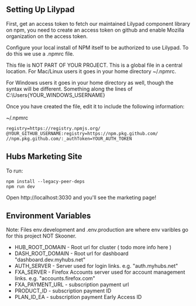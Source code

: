 ## Setting Up Lilypad

First, get an access token to fetch our maintained Lilypad component library on npm, you need to create an access token on github and enable Mozilla organization on the access token.

Configure your local install of NPM itself to be authorized to use Lilypad. To do this we use a .npmrc file.

This file is NOT PART OF YOUR PROJECT. This is a global file in a central location. For Mac/Linux users it goes in your home directory ~/.npmrc.

For Windows users it goes in your home directory as well, though the syntax will be different. Something along the lines of C:\Users\{YOUR_WINDOWS_USERNAME}

Once you have created the file, edit it to include the following information:

~/.npmrc

```
registry=https://registry.npmjs.org/
@YOUR_GITHUB_USERNAME:registry=https://npm.pkg.github.com/
//npm.pkg.github.com/:_authToken=YOUR_AUTH_TOKEN

```

## Hubs Marketing Site

To run:

```
npm install --legacy-peer-deps
npm run dev
```

Open http://localhost:3030 and you'll see the marketing page!

## Environment Variables

Note: Files env.development and .env.production are where env varibles go for this project NOT Skooner.

- HUB_ROOT_DOMAIN - Root url for cluster ( todo more info here )
- DASH_ROOT_DOMAIN - Root url for dashboard "dashboard.dev.myhubs.net"
- AUTH_SERVER - Server used for login links. e.g. "auth.myhubs.net"
- FXA_SERVER - Firefox Accounts server used for account management links. e.g. "accounts.firefox.com"
- FXA_PAYMENT_URL - subscription payment url
- PRODUCT_ID - subscription payment ID
- PLAN_ID_EA - subscription payment Early Access ID
